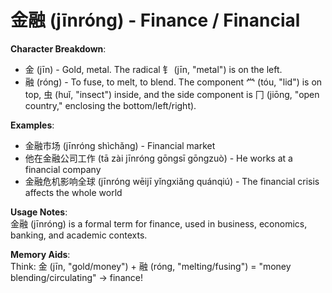 # **金融 (jīnróng) - Finance / Financial**

**Character Breakdown**:  
- 金 (jīn) - Gold, metal. The radical 钅 (jīn, "metal") is on the left.  
- 融 (róng) - To fuse, to melt, to blend. The component 龸 (tóu, "lid") is on top, 虫 (huǐ, "insect") inside, and the side component is 冂 (jiōng, "open country," enclosing the bottom/left/right).

**Examples**:  
- 金融市场 (jīnróng shìchǎng) - Financial market  
- 他在金融公司工作 (tā zài jīnróng gōngsī gōngzuò) - He works at a financial company  
- 金融危机影响全球 (jīnróng wēijī yǐngxiǎng quánqiú) - The financial crisis affects the whole world

**Usage Notes**:  
金融 (jīnróng) is a formal term for finance, used in business, economics, banking, and academic contexts.

**Memory Aids**:  
Think: 金 (jīn, "gold/money") + 融 (róng, "melting/fusing") = "money blending/circulating" → finance!